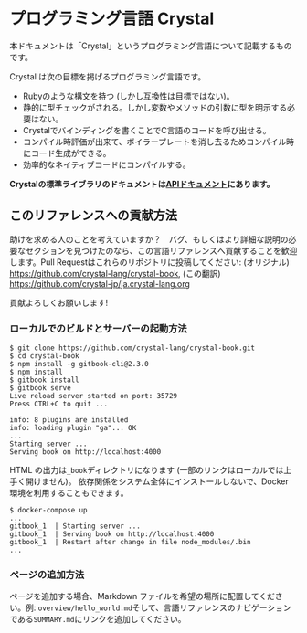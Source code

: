 # プログラミング言語 Crystal

本ドキュメントは「Crystal」というプログラミング言語について記載するものです。

Crystal は次の目標を掲げるプログラミング言語です。

* Rubyのような構文を持つ (しかし互換性は目標ではない)。
* 静的に型チェックがされる。しかし変数やメソッドの引数に型を明示する必要はない。
* Crystalでバインディングを書くことでC言語のコードを呼び出せる。
* コンパイル時評価が出来て、ボイラープレートを消し去るためコンパイル時にコード生成ができる。
* 効率的なネイティブコードにコンパイルする。

**Crystalの標準ライブラリのドキュメントは[APIドキュメント](https://crystal-lang.org/api)にあります。**

## このリファレンスへの貢献方法

助けを求める人のことを考えていますか？　バグ、もしくはより詳細な説明の必要なセクションを見つけたのなら、この言語リファレンスへ貢献することを歓迎します。Pull Requestはこれらのリポジトリに投稿してください:
(オリジナル) https://github.com/crystal-lang/crystal-book, (この翻訳) https://github.com/crystal-jp/ja.crystal-lang.org

貢献よろしくお願いします!

### ローカルでのビルドとサーバーの起動方法

```
$ git clone https://github.com/crystal-lang/crystal-book.git
$ cd crystal-book
$ npm install -g gitbook-cli@2.3.0
$ npm install
$ gitbook install
$ gitbook serve
Live reload server started on port: 35729
Press CTRL+C to quit ...

info: 8 plugins are installed
info: loading plugin "ga"... OK
...
Starting server ...
Serving book on http://localhost:4000

```

HTML の出力は`_book`ディレクトリになります (一部のリンクはローカルでは上手く開けません)。
依存関係をシステム全体にインストールしないで、Docker 環境を利用することもできます。

```
$ docker-compose up
...
gitbook_1  | Starting server ...
gitbook_1  | Serving book on http://localhost:4000
gitbook_1  | Restart after change in file node_modules/.bin
...
```

### ページの追加方法

ページを追加する場合、Markdown ファイルを希望の場所に配置してください。例: `overview/hello_world.md`そして、言語リファレンスのナビゲーションである`SUMMARY.md`にリンクを追加してください。
